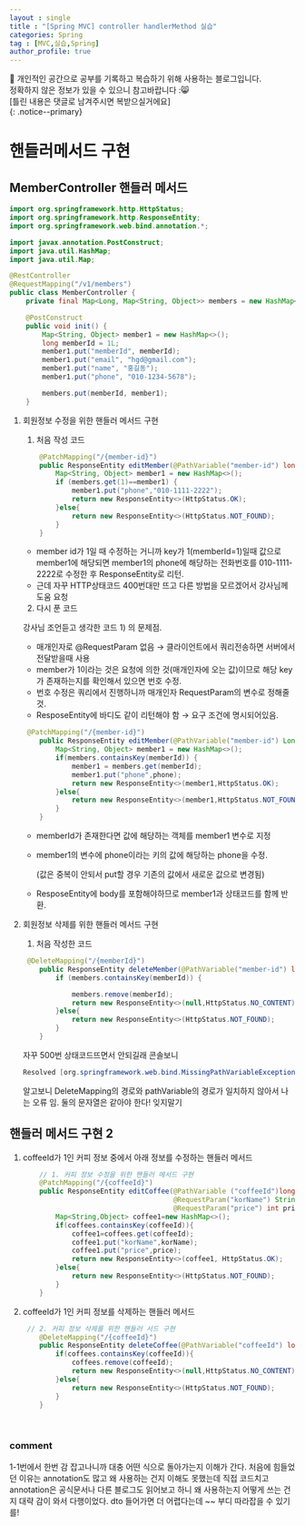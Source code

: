 ```yaml
---
layout : single
title : "[Spring MVC] controller handlerMethod 실습"
categories: Spring
tag : [MVC,실습,Spring]
author_profile: true
---
```


📌 개인적인 공간으로 공부를 기록하고 복습하기 위해 사용하는 블로그입니다. <br>
정확하지 않은 정보가 있을 수 있으니 참고바랍니다 :😸 <br>
[틀린 내용은 댓글로 남겨주시면 복받으실거에요]  
{: .notice--primary}

# 핸들러메서드 구현

## MemberController 핸들러 메서드

```java
import org.springframework.http.HttpStatus;
import org.springframework.http.ResponseEntity;
import org.springframework.web.bind.annotation.*;

import javax.annotation.PostConstruct;
import java.util.HashMap;
import java.util.Map;

@RestController
@RequestMapping("/v1/members")
public class MemberController {
    private final Map<Long, Map<String, Object>> members = new HashMap<>();

    @PostConstruct
    public void init() {
        Map<String, Object> member1 = new HashMap<>();
        long memberId = 1L;
        member1.put("memberId", memberId);
        member1.put("email", "hgd@gmail.com");
        member1.put("name", "홍길동");
        member1.put("phone", "010-1234-5678");

        members.put(memberId, member1);
    }
```

1. 회원정보 수정을 위한 핸들러 메서드 구현
    
    1) 처음 작성 코드
    
    ```java
        @PatchMapping("/{member-id}")
        public ResponseEntity editMember(@PathVariable("member-id") long memberId){
            Map<String, Object> member1 = new HashMap<>();  
            if (members.get(1)==member1) {
                member1.put("phone","010-1111-2222");
                return new ResponseEntity<>(HttpStatus.OK);
            }else{
                return new ResponseEntity<>(HttpStatus.NOT_FOUND);
            }
        }
    ```
    
    - member id가 1일 때 수정하는 거니까 key가 1(memberId=1)일때  값으로 member1에 해당되면 member1의 phone에 해당하는 전화번호를 010-1111-2222로 수정한 후 ResponseEntity로 리턴.
    - 근데 자꾸 HTTP상태코드 400번대만 뜨고 다른 방법을 모르겠어서 강사님께 도움 요청
    
    2) 다시 푼 코드
    
      강사님 조언듣고 생각한 코드 1) 의 문제점.
    
    - 매개인자로 @RequestParam 없음 → 클라이언트에서 쿼리전송하면 서버에서 전달받을때 사용
    - member가 1이라는 것은 요청에 의한 것(매개인자에 오는 값)이므로 해당 key가 존재하는지를 확인해서 있으면 번호 수정.
    - 번호 수정은 쿼리에서 진행하니까 매개인자 RequestParam의 변수로 정해줄 것.
    - ResposeEntity에 바디도 같이 리턴해야 함 → 요구 조건에 명시되어있음.
    
    ```java
     @PatchMapping("/{member-id}")
        public ResponseEntity editMember(@PathVariable("member-id") Long memberId,@RequestParam("phone") String phone){
            Map<String, Object> member1 = new HashMap<>();
            if(members.containsKey(memberId)) {
                member1 = members.get(memberId);
                member1.put("phone",phone);
                return new ResponseEntity<>(member1,HttpStatus.OK);
            }else{
                return new ResponseEntity<>(member1,HttpStatus.NOT_FOUND);
            }
        }
    ```
    
    - memberId가 존재한다면 값에 해당하는 객체를 member1 변수로 지정
    - member1의 변수에 phone이라는 키의 값에 해당하는 phone을 수정.
        
        (값은 중복이 안되서 put할 경우 기존의 값에서 새로운 값으로 변경됨)
        
    - ResposeEntity에 body를 포함해야하므로 member1과 상태코드를 함께 반환.
2. 회원정보 삭제를 위한 핸들러 메서드 구현
    
    1) 처음 작성한 코드
    
    ```java
     @DeleteMapping("/{memberId}")
        public ResponseEntity deleteMember(@PathVariable("member-id") long memberId){
            if (members.containsKey(memberId)) {
    
                members.remove(memberId);
                return new ResponseEntity<>(null,HttpStatus.NO_CONTENT);
            }else{
                return new ResponseEntity<>(HttpStatus.NOT_FOUND);
            }
        }
    ```
    
    자꾸 500번 상태코드뜨면서 안되길래 콘솔보니 
    
    ```java
    Resolved [org.springframework.web.bind.MissingPathVariableException: Required URI template variable 'member-id' for method parameter type long is not present]
    ```
    
    알고보니 DeleteMapping의 경로와 pathVariable의 경로가 일치하지 않아서 나는 오류 임.  둘의 문자열은 같아야 한다! 잊지말기
    

## 핸들러 메서드 구현 2

1. coffeeId가 1인 커피 정보 중에서 아래 정보를 수정하는 핸들러 메서드
    
    ```java
        // 1. 커피 정보 수정을 위한 핸들러 메서드 구현
        @PatchMapping("/{coffeeId}")
        public ResponseEntity editCoffee(@PathVariable ("coffeeId")long coffeeId,
                                         @RequestParam("korName") String korName,
                                         @RequestParam("price") int price){
            Map<String,Object> coffee1=new HashMap<>();
            if(coffees.containsKey(coffeeId)){
                coffee1=coffees.get(coffeeId);
                coffee1.put("korName",korName);
                coffee1.put("price",price);
                return new ResponseEntity<>(coffee1, HttpStatus.OK);
            }else{
                return new ResponseEntity<>(HttpStatus.NOT_FOUND);
            }
        }
    ```
    
2. coffeeId가 1인 커피 정보를 삭제하는 핸들러 메서드
    
    ```java
     // 2. 커피 정보 삭제를 위한 핸들러 서드 구현
        @DeleteMapping("/{coffeeId}")
        public ResponseEntity deleteCoffee(@PathVariable("coffeeId") long coffeeId){
            if(coffees.containsKey(coffeeId)){
                coffees.remove(coffeeId);
                return new ResponseEntity<>(null,HttpStatus.NO_CONTENT);
            }else{
                return new ResponseEntity<>(HttpStatus.NOT_FOUND);
            }
        }
    ```
    
<br/>

 ### comment

1-1번에서 한번 감 잡고나니까 대충 어떤 식으로 돌아가는지 이해가 간다.
처음에 힘들었던 이유는 annotation도 많고 왜 사용하는 건지 이해도 못했는데
직접 코드치고 annotation은 공식문서나 다른 블로그도 읽어보고 하니
왜 사용하는지 어떻게 쓰는 건지 대략 감이 와서 다행이었다.
dto 들어가면 더 어렵다는데 ~~ 부디 따라잡을 수 있기를!



<br/>
<br/>
<br/>
<br/>
<br/>
<br/>
<br/>